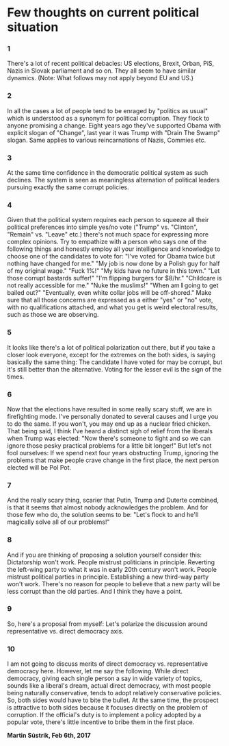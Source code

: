 # Few thoughts on current political situation

### 1

There's a lot of recent political debacles: US elections, Brexit, Orban, PiS, Nazis in Slovak parliament and so on. They all seem to have similar dynamics. (Note: What follows may not apply beyond EU and US.)

### 2

In all the cases a lot of people tend to be enraged by "politics as usual" which is understood as a synonym for political corruption. They flock to anyone promising a change. Eight years ago they've supported Obama with explicit slogan of "Change", last year it was Trump with "Drain The Swamp" slogan. Same applies to various reincarnations of Nazis, Commies etc.

### 3

At the same time confidence in the democratic political system as such declines. The system is seen as meaningless alternation of political leaders pursuing exactly the same corrupt policies.

### 4

Given that the political system requires each person to squeeze all their political preferences into simple yes/no vote ("Trump" vs. "Clinton", "Remain" vs. "Leave" etc.) there's not much space for expressing more complex opinions. Try to empathize with a person who says one of the following things and honestly employ all your intelligence and knowledge to choose one of the candidates to vote for: "I've voted for Obama twice but nothing have changed for me." "My job is now done by a Polish guy for half of my original wage." "Fuck 1%!" "My kids have no future in this town." "Let those corrupt bastards suffer!" "I'm flipping burgers for $8/hr." "Childcare is not really accessible for me." "Nuke the muslims!" "When am **I** going to get bailed out?" "Eventually, even white collar jobs will be off-shored." Make sure that all those concerns are expressed as a either "yes" or "no" vote, with no qualifications attached, and what you get is weird electoral results, such as those we are observing.

### 5

It looks like there's a lot of political polarization out there, but if you take a closer look everyone, except for the extremes on the both sides, is saying basically the same thing: The candidate I have voted for may be corrupt, but it's still better than the alternative. Voting for the lesser evil is the sign of the times.

### 6

Now that the elections have resulted in some really scary stuff, we are in firefighting mode. I've personally donated to several causes and I urge you to do the same. If you won't, you may end up as a nuclear fried chicken. That being said, I think I've heard a distinct sigh of relief from the liberals when Trump was elected: "Now there's someone to fight and so we can ignore those pesky practical problems for a little bit longer!" But let's not fool ourselves: If we spend next four years obstructing Trump, ignoring the problems that make people crave change in the first place, the next person elected will be Pol Pot.

### 7

And the really scary thing, scarier that Putin, Trump and Duterte combined, is that it seems that almost nobody acknowledges the problem. And for those few who do, the solution seems to be: "Let's flock to <insert-strongman-of-your-choice-here> and he'll magically solve all of our problems!"

### 8

And if you are thinking of proposing a solution yourself consider this: Dictatorship won't work. People mistrust politicians in principle. Reverting the left-wing party to what it was in early 20th century won't work. People mistrust political parties in principle. Establishing a new third-way party won't work. There's no reason for people to believe that a new party will be less corrupt than the old parties. And I think they have a point.

### 9

So, here's a proposal from myself: Let's polarize the discussion around representative vs. direct democracy axis.

### 10

I am not going to discuss merits of direct democracy vs. representative democracy here. However, let me say the following. While direct democracy, giving each single person a say in wide variety of topics, sounds like a liberal's dream, actual direct democracy, with most people being naturally conservative, tends to adopt relatively conservative policies. So, both sides would have to bite the bullet. At the same time, the prospect is attractive to both sides because it focuses directly on the problem of corruption. If the official's duty is to implement a policy adopted by a popular vote, there's little incentive to bribe them in the first place.

**Martin Sústrik, Feb 6th, 2017**